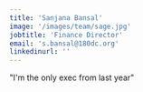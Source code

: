 ```yaml
---
title: 'Sanjana Bansal'
image: '/images/team/sage.jpg'
jobtitle: 'Finance Director'
email: 's.bansal@180dc.org'
linkedinurl: ''
---
```


"I'm the only exec from last year"
